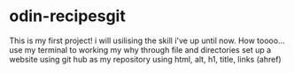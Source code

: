 # odin-recipesgit 

This is my first project! i will usilising the skill i've up until now. How toooo...
use my terminal to working my why through file and directories
set up a website using git hub as my repository using html, alt, h1, title, links (ahref)